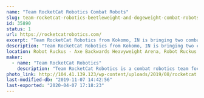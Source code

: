 ```yaml
---
name: "Team RocketCat Robotics Combat Robots"
slug: team-rocketcat-robotics-beetleweight-and-dogeweight-combat-robots
id: 35890
status: 1
url: https://rocketcatrobotics.com/
excerpt: "Team RocketCat Robotics from Kokomo, IN is bringing two combat robots to the Robot Ruckus! Each of these robots are brand new designs, and will be making their debut at Robot Ruckus 2019. "
description: "Team RocketCat Robotics from Kokomo, IN is bringing two combat robots to the Robot Ruckus! Each of these robots are brand new designs, and will be making their debut at Robot Ruckus 2019. We are bringing both a 3 pound Beetleweight robot, and a 30 pound Sportsman robot. Team RocketCat has over 40 years of competition robotics experience, and is excited to learn from the best of the best in Orlando!"
location: Robot Ruckus - Axe Backwards Heavyweight Arena, Robot Ruckus - Small Arena
maker:
  - name: "Team RocketCat Robotics"
    description: "Team RocketCat Robotics is a combat robotics team focused on building attractive, effective robots. The team hopes to use our robots to inspire others to find a passion for robotics and STEM. "
photo_link: http://104.41.139.123/wp-content/uploads/2019/08/rocketcat.jpg
last-modified-db: "2019-11-07 14:42:56"
last-exported: "2020-04-07 17:18:23"
---
```

